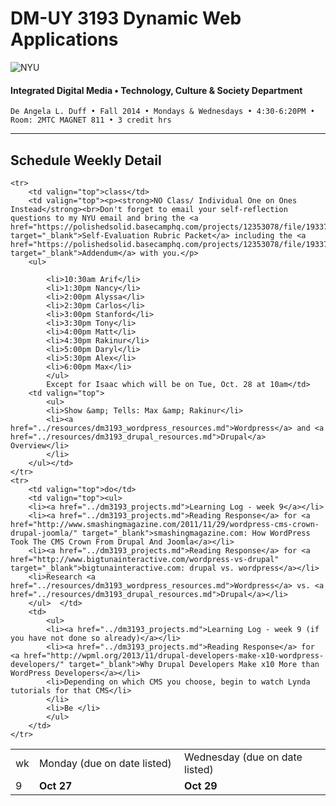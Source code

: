 # DM-UY 3193 Dynamic Web Applications

![NYU](http://ws2.polishedsolid.com/de/nyu_soe_logo.png)
#### Integrated Digital Media • Technology, Culture & Society Department

    De Angela L. Duff • Fall 2014 • Mondays & Wednesdays • 4:30-6:20PM • Room: 2MTC MAGNET 811 • 3 credit hrs

---

## Schedule Weekly Detail

<table>
<tr>
<td>wk</td>
<td>Monday (due on date listed)</td>
<td>Wednesday (due on date listed)</td>
</tr>
<!-- dates -->
    <tr>
        <td valign="top" width="4%">9</td>
        <td valign="top" width="48%"><strong>Oct 27</strong></td>
        <td valign="top" width="48%"><strong>Oct 29</strong></td>
    </tr>

    <tr>
        <td valign="top">class</td>
        <td valign="top"><p><strong>NO Class/ Individual One on Ones Instead</strong><br>Don't forget to email your self-reflection questions to my NYU email and bring the <a href="https://polishedsolid.basecamphq.com/projects/12353078/file/193376698/DM%203193%20DWA%20Midterm%20Self%20Reflection.pdf" target="_blank">Self-Evaluation Rubric Packet</a> including the <a href="https://polishedsolid.basecamphq.com/projects/12353078/file/193376700/DM%203193%20DWA%20Midterm%20Self%20Reflection%20ADDENDUM.pdf" target="_blank">Addendum</a> with you.</p>
        <ul> 
            
            <li>10:30am Arif</li> 
            <li>1:30pm Nancy</li>
            <li>2:00pm Alyssa</li>
            <li>2:30pm Carlos</li>
            <li>3:00pm Stanford</li>
            <li>3:30pm Tony</li>
            <li>4:00pm Matt</li>
            <li>4:30pm Rakinur</li>
            <li>5:00pm Daryl</li>
            <li>5:30pm Alex</li>
            <li>6:00pm Max</li>
            </ul>
            Except for Isaac which will be on Tue, Oct. 28 at 10am</td>
        <td valign="top">
            <ul>
            <li>Show &amp; Tells: Max &amp; Rakinur</li>
            <li><a href="../resources/dm3193_wordpress_resources.md">Wordpress</a> and <a href="../resources/dm3193_drupal_resources.md">Drupal</a> Overview</li>
            </li>
        </ul></td>
    </tr>
    <tr>
        <td valign="top">do</td>
        <td valign="top"><ul>
        <li><a href="../dm3193_projects.md">Learning Log - week 9</a></li>
        <li><a href="../dm3193_projects.md">Reading Response</a> for <a href="http://www.smashingmagazine.com/2011/11/29/wordpress-cms-crown-drupal-joomla/" target="_blank">smashingmagazine.com: How WordPress Took The CMS Crown From Drupal And Joomla</a></li>
        <li><a href="../dm3193_projects.md">Reading Response</a> for <a href="http://www.bigtunainteractive.com/wordpress-vs-drupal" target="_blank">bigtunainteractive.com: drupal vs. wordpress</a></li>
        <li>Research <a href="../resources/dm3193_wordpress_resources.md">Wordpress</a> vs. <a href="../resources/dm3193_drupal_resources.md">Drupal</a></li>
        </ul>  </td>
        <td>
            <ul>
            <li><a href="../dm3193_projects.md">Learning Log - week 9 (if you have not done so already)</a></li>
            <li><a href="../dm3193_projects.md">Reading Response</a> for <a href="http://wpml.org/2013/11/drupal-developers-make-x10-wordpress-developers/" target="_blank">Why Drupal Developers Make x10 More than WordPress Developers</a></li>
            <li>Depending on which CMS you choose, begin to watch Lynda tutorials for that CMS</li>
            </li>
            <li>Be </li>
            </ul>
        </td>
    </tr>

</table>